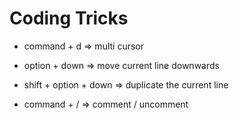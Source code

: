 # Coding Tricks

- command + d => multi cursor
- option + down => move current line downwards
- shift + option + down   => duplicate the current line

- command + / => comment / uncomment